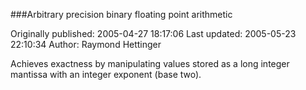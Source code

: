 ###Arbitrary precision binary floating point arithmetic

Originally published: 2005-04-27 18:17:06
Last updated: 2005-05-23 22:10:34
Author: Raymond Hettinger

Achieves exactness by manipulating values stored as a long integer mantissa with an integer exponent (base two).